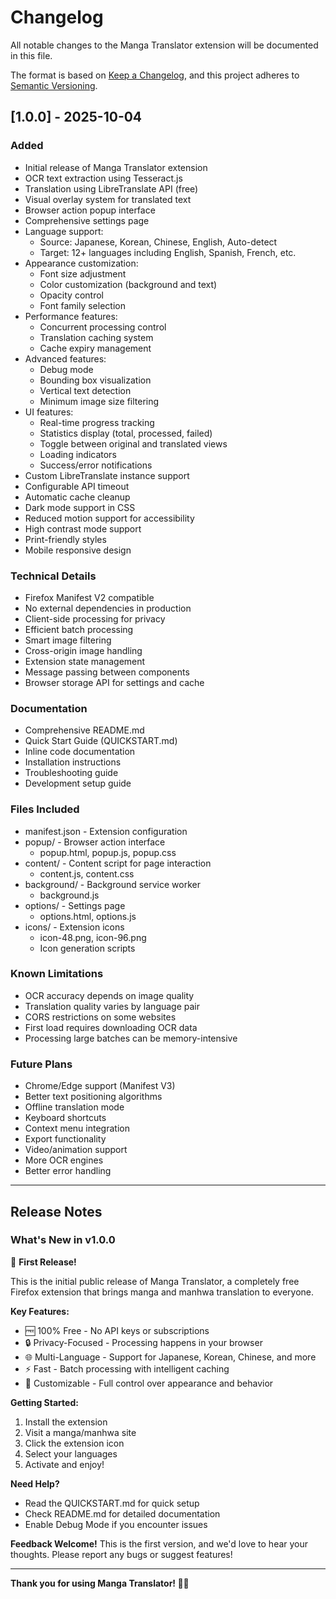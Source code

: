 # Changelog

All notable changes to the Manga Translator extension will be documented in this file.

The format is based on [Keep a Changelog](https://keepachangelog.com/en/1.0.0/),
and this project adheres to [Semantic Versioning](https://semver.org/spec/v2.0.0.html).

## [1.0.0] - 2025-10-04

### Added
- Initial release of Manga Translator extension
- OCR text extraction using Tesseract.js
- Translation using LibreTranslate API (free)
- Visual overlay system for translated text
- Browser action popup interface
- Comprehensive settings page
- Language support:
  - Source: Japanese, Korean, Chinese, English, Auto-detect
  - Target: 12+ languages including English, Spanish, French, etc.
- Appearance customization:
  - Font size adjustment
  - Color customization (background and text)
  - Opacity control
  - Font family selection
- Performance features:
  - Concurrent processing control
  - Translation caching system
  - Cache expiry management
- Advanced features:
  - Debug mode
  - Bounding box visualization
  - Vertical text detection
  - Minimum image size filtering
- UI features:
  - Real-time progress tracking
  - Statistics display (total, processed, failed)
  - Toggle between original and translated views
  - Loading indicators
  - Success/error notifications
- Custom LibreTranslate instance support
- Configurable API timeout
- Automatic cache cleanup
- Dark mode support in CSS
- Reduced motion support for accessibility
- High contrast mode support
- Print-friendly styles
- Mobile responsive design

### Technical Details
- Firefox Manifest V2 compatible
- No external dependencies in production
- Client-side processing for privacy
- Efficient batch processing
- Smart image filtering
- Cross-origin image handling
- Extension state management
- Message passing between components
- Browser storage API for settings and cache

### Documentation
- Comprehensive README.md
- Quick Start Guide (QUICKSTART.md)
- Inline code documentation
- Installation instructions
- Troubleshooting guide
- Development setup guide

### Files Included
- manifest.json - Extension configuration
- popup/ - Browser action interface
  - popup.html, popup.js, popup.css
- content/ - Content script for page interaction
  - content.js, content.css
- background/ - Background service worker
  - background.js
- options/ - Settings page
  - options.html, options.js
- icons/ - Extension icons
  - icon-48.png, icon-96.png
  - Icon generation scripts

### Known Limitations
- OCR accuracy depends on image quality
- Translation quality varies by language pair
- CORS restrictions on some websites
- First load requires downloading OCR data
- Processing large batches can be memory-intensive

### Future Plans
- Chrome/Edge support (Manifest V3)
- Better text positioning algorithms
- Offline translation mode
- Keyboard shortcuts
- Context menu integration
- Export functionality
- Video/animation support
- More OCR engines
- Better error handling

---

## Release Notes

### What's New in v1.0.0

🎉 **First Release!**

This is the initial public release of Manga Translator, a completely free Firefox extension that brings manga and manhwa translation to everyone.

**Key Features:**
- 🆓 100% Free - No API keys or subscriptions
- 🔒 Privacy-Focused - Processing happens in your browser
- 🌐 Multi-Language - Support for Japanese, Korean, Chinese, and more
- ⚡ Fast - Batch processing with intelligent caching
- 🎨 Customizable - Full control over appearance and behavior

**Getting Started:**
1. Install the extension
2. Visit a manga/manhwa site
3. Click the extension icon
4. Select your languages
5. Activate and enjoy!

**Need Help?**
- Read the QUICKSTART.md for quick setup
- Check README.md for detailed documentation
- Enable Debug Mode if you encounter issues

**Feedback Welcome!**
This is the first version, and we'd love to hear your thoughts. Please report any bugs or suggest features!

---

**Thank you for using Manga Translator! 📖✨**
